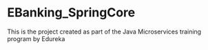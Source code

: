 # EBanking_SpringCore
This is the project created as part of the Java Microservices training program by Edureka
